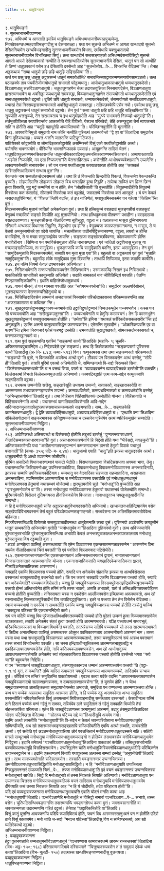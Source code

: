 ```yaml
---
title: ०३. धातुविभङ्गो

---
```

३. धातुविभङ्गो  
१. सुत्तन्तभाजनीयवण्णना  
१७२. अभिधम्मे च आगताति इमस्मिं धातुविभङ्गे अभिधम्मभाजनीयपञ्हपुच्छकेसु, निक्खेपकण्डधम्महदयविभङ्गादीसु च देसनारुळ्हा। यथा पन सुत्तन्ते अभिधम्मे च आगता खन्धादयो सुत्तन्ते देसितनियामेन खन्धविभङ्गादीसु सुत्तन्तभाजनीयवसेन विभत्ता, एवमिधापि चक्खुधातादयो सुत्तन्तभाजनीयवसेन विभजितब्बा सियुं। तत्थ खन्धादीनं सब्बसङ्गाहको अभिधम्मदेसनाविसिट्ठो सुत्तन्ते आगतो अञ्‍ञो देसेतब्बाकारो नत्थीति ते रूपक्खन्धादिवसेनेव सुत्तन्तभाजनीये देसिता, धातूनं पन सो अत्थीति ते तिण्णं धातुछक्‍कानं वसेन इध देसिताति दस्सेन्तो आह ‘‘सुत्तन्तेस्वेव…पे॰… विभत्तन्ति वेदितब्ब’’न्ति। तेनाह अट्ठकथायं ‘‘सब्बा धातुयो छहि छहि धातूहि सङ्खिपित्वा’’ति।  
कथं पन छसु छसु धातूसु अट्ठारसन्‍नं धातूनं समवरोधोति? सभावनिस्सयद्वारारम्मणसम्पयोगसामञ्‍ञतो। तत्थ पठमछक्‍के ताव पथवीतेजोवायोधातुयो सभावतो फोट्ठब्बधातु। आपोधातुआकासधातुयो धम्मधातुएकदेसो। विञ्‍ञाणधातु सत्तविञ्‍ञाणधातुयो। चतुधातुग्गहणेन चेत्थ तदायत्तवुत्तिका निस्सयापदेसेन, विञ्‍ञाणधातुया द्वारारम्मणभावेन वा अवसिट्ठा रूपधातुयो समवरुद्धा, विञ्‍ञाणधातुग्गहणेन तंसम्पयोगतो धम्मधातुएकदेसोति एवं सब्बधातुसमवरोधो दट्ठब्बो। दुतिये छपि धातुयो सभावतो, धम्मायतनेकदेसो, तंसम्पयोगतो सत्तविञ्‍ञाणधातुयो, यथारहं तेसं निस्सयद्वारारम्मणभावतो अवसिट्ठधातुयो समवरुद्धा। ततियछक्‍केपि एसेव नयो। एवमेत्थ छसु छसु धातूसु अट्ठारसन्‍नं धातूनं समवरोधो दट्ठब्बो। तेन वुत्तं ‘‘सब्बा धातुयो छहि छहि धातूहि सङ्खिपित्वा’’ति।  
सुञ्‍ञोति अत्तसुञ्‍ञो, तेन ससभावताय च इध धातुवोहारोति आह ‘‘सुञ्‍ञे सभावमत्ते निरुळ्हो धातुसद्दो’’ति। तंतंभूतविवित्तता रूपपरियन्तोव आकासोति येहि विवित्तो, येसञ्‍च परिच्छेदो, तेहि असम्फुट्ठता तेसं ब्यापकभावे सति न होतीति आह ‘‘चतूहि महाभूतेहि अब्यापितभावो’’ति। परिच्छिन्‍नवुत्तीनि हि भूतानीति।  
१७३. अवयवविनिमुत्तो समुदायो नाम कोचि नत्थीति पुरिमत्थं असम्भावेन्तो ‘‘द्वे एव वा’’तिआदिना समुदायेन विना दुतियत्थमाह। पच्‍चत्तं अत्तनि जाततन्ति पाटिपुग्गलिकतं।  
पाटियेक्‍को कोट्ठासोति वा लोमादिइतरकोट्ठासेहि असम्मिस्सो विसुं एको पथवीकोट्ठासोति अत्थो।  
पयोगन्ति भावनापयोगं। वीरियन्ति भावनानिप्फादकं उस्साहं। आयूहनन्ति तादिसं चेतनं।  
धातुपटिक्‍कूलवण्णमनसिकारानन्ति धातुमनसिकारपटिक्‍कूलमनसिकारवण्णमनसिकारानं। अब्यापारतायाति ‘‘अहमेतं निप्फादेमि, मम एसा निप्फादना’’ति चेतनारहितताय। करोन्तीति आभोगपच्‍चवेक्खणानि उप्पादेन्ति।  
लक्खणवसेनाति सभाववसेन। सो पन यस्मा पथवीधातुया कक्खळखरता होतीति आह ‘‘कक्खळं खरिगतन्तिआदिवचनं सन्धाय वुत्त’’न्ति।  
वेकन्तकं नाम सब्बलोहच्छेदनसमत्थं लोहं। तथा हि तं विकन्तति छिन्दतीति विकन्तं, विकन्तमेव वेकन्तकन्ति वुच्‍चति। लोहसदिसन्ति लोहाकारं लोहमलं विय घनसहितं हुत्वा तिट्ठति। तापेत्वा ताळितं पन छिन्‍नं छिन्‍नं हुत्वा विसरति, मुदु मट्ठं कम्मनियं वा न होति, तेन ‘‘लोहविजाती’’ति वुच्‍चतीति। तिपुतम्बादीहीति तिपुतम्बे मिस्सेत्वा कतं कंसलोहं, सीसतम्बे मिस्सेत्वा कतं वट्टलोहं, जसदतम्बे मिस्सेत्वा कतं आरकूटं । यं पन केवलं जसदधातुविनिग्गतं, यं ‘‘पित्तल’’न्तिपि वदन्ति, तं इध नाधिप्पेतं, यथावुत्तमिस्सकमेव पन गहेत्वा ‘‘कित्तिम’’न्ति वुत्तं।  
निदस्सनमत्तन्ति मुत्तानं जातितो अनेकभेदत्ता वुत्तं। तथा हि हत्थिकुम्भं वराहदाठं भुजङ्गसीसं वलाहकूटं वेणुपब्बं मच्छसिरो सङ्खो सिप्पीति अट्ठ मुत्तायोनियो। तत्थ हत्थिकुम्भजा पीतवण्णा पभाहीना। वराहदाठजा वराहदाठवण्णाव। भुजङ्गसीसजा नीलादिवण्णा सुविसुद्धा, वट्टला च। वलाहकजा भासुरा दुब्बिभागरूपा रत्तिभागे अन्धकारं विधमन्ता तिट्ठन्ति, देवूपभोगा एव होन्ति। वेणुपब्बजा कारफलसमानवण्णा, न भासुरा, ते च वेळवो अमनुस्सगोचरे एव पदेसे जायन्ति। मच्छसीसजा पाठीनपिट्ठिसमानवण्णा, वट्टला, लघवो च होन्ति पभाविहीना, ते च मच्छा समुद्दमज्झेयेव जायन्ति। सङ्खजा सङ्खोरच्छविवण्णा, कोलप्पमाणापि होन्ति पभाविहीनाव। सिप्पिजा पन पभाविसेसयुत्ताव होन्ति नानासण्ठाना। एवं जातितो अट्ठविधासु मुत्तासु या मच्छसङ्खसिप्पिजा, ता सामुद्दिका। भुजङ्गजापि काचि सामुद्दिकाति वदन्ति, इतरा असामुद्दिका। तेन वुत्तं ‘‘सामुद्दिकमुत्ताति निदस्सनमत्तमेतं, सब्बापि पन मुत्ता मुत्ता एवा’’ति। बहुलतो वा अट्ठकथायं एतं वुत्तं ‘‘मुत्ताति सामुद्दिकमुत्ता’’ति। बहुलञ्हि लोके सामुद्दिकाव मुत्ता दिस्सन्ति। तत्थापि सिप्पिजाव, इतरा कदाचि काचीति।  
१७४. इध नत्थि नियमो केवलं द्रवभावस्सेव अधिप्पेतत्ता।  
१७५. निसितभावेनाति सन्तापनादिवसप्पवत्तेन तिखिणभावेन। उस्माकारञ्हि निसानं इध निसितभावो। पाकतिकोति साभाविको कायुस्माति अधिप्पेतो। सदाति सब्बकालं याव जीवितिन्द्रियं पवत्तति। पेतग्गि निज्झामतण्हिकपेतग्गि। इधाति बाहिरतेजोधातुकथायं।  
१७६. वायनं बीजनं, तं पन थामसा पवत्तीति आह ‘‘सवेगगमनवसेना’’ति। समुदीरणं अल्‍लपरिसोसनं, भूतसङ्घातस्स देसन्तरुप्पत्तिहेतुभावो वा।  
१७७. भित्तिच्छिद्दादिवसेन लब्भमानं अजटाकासं निस्सायेव परिच्छेदाकासस्स परिकम्मकरणन्ति आह ‘‘अजटाकासस्स च कथितत’’न्ति।  
१७९. सुखदुक्खफोट्ठब्बसमुट्ठापनपच्‍चयभावेनाति इट्ठानिट्ठफोट्ठब्बानं निब्बत्तकभूतेन पच्‍चयभावेन। कस्स पन सो पच्‍चयभावोति आह ‘‘सरीरट्ठकउतुस्सा’’ति । पच्‍चयभावेनाति च हेतुम्हि करणवचनं। तेन हि कारणभूतेन सुखदुक्खफोट्ठब्बानं यथावुत्तसमत्थता होतीति। ‘‘तथेवा’’ति इमिना ‘‘यथाबलं सरीरेकदेससकलसरीर’’न्ति इदं अनुकड्ढति। एवन्ति अत्तनो फलूपचारसिद्धेन फरणप्पकारेन। एतेसन्ति सुखादीनं। ‘‘ओळारिकप्पवत्ति एव वा फरण’’न्ति इमिना निरुपचारं एतेसं फरणट्ठं दस्सेति। उभयवतोति सुखदुक्खवतो, सोमनस्सदोमनस्सवतो च, फरणाफरणट्ठानवतो वा।  
१८१. एत्थ वुत्तं सङ्कप्पन्ति एतस्मिं ‘‘सङ्कप्पो कामो’’तिआदिके (महानि॰ १; चूळनि॰ अजितमाणवपुच्छानिद्देस ८) निद्देसपदेसे वुत्तं सङ्कप्पं। तत्थ हि किलेसकामोव ‘‘सङ्कप्परागो पुरिसस्स कामो’’तिआदीसु (अ॰ नि॰ ६.६३; कथा॰ ५१३) विय। वत्थुकामस्स तथा तथा सङ्कप्पनतो परिकप्पनतो ‘‘सङ्कप्पो’’ति वुत्तो, न वितक्‍कोति अयमेत्थ अत्थो वुत्तो। टीकायं पन वितक्‍कवसेन अत्थं दस्सेतुं ‘‘सोपि ही’’तिआदि वुत्तं। तत्रापि पुरिमो एवत्थो अधिप्पेतोति चे, सम्पिण्डनत्थो पि-सद्दो निरत्थको सिया, ‘‘किलेससन्थवसम्भवतो’’ति च न वत्तब्बं सिया, परतो च ‘‘ब्यापादवचनेन ब्यापादवितक्‍कं दस्सेती’’ति वक्खति। किलेसकामो विभत्तो किलेससम्पयुत्तत्ताति अधिप्पायो। कामपटिबद्धाति एत्थ काम-सद्देन वत्थुकामापि सङ्गहिताति दट्ठब्बा।  
१८२. उभयत्थ उप्पन्‍नोति सत्तेसु, सङ्खारेसूति उभयत्थ उप्पन्‍नो, सत्ताकारो, सङ्खाराकारोति वा आरम्मणस्स उभयाकारग्गहणवसेन उप्पन्‍नो। कम्मपथविसेसो, कम्मपथविनासको च कम्मपथभेदोति दस्सेतुं ‘‘अभिज्झासंयोगेना’’तिआदि वुत्तं। तथा विहिंसाय विहिंसावितक्‍कं दस्सेतीति योजना। विहिंसायाति च विहिंसावचनेनाति अत्थो। यथासम्भवं पाणातिपातादिवसेनाति आदि-सद्देन अदिन्‍नादानमुसावादपेसुञ्‍ञफरुसवाचासम्फप्पलापे सङ्गण्हाति। सब्ब…पे॰… सङ्गाहकेहि कामनेक्खम्मधातूहि। द्वे द्वेति ब्यापादविहिंसाधातुयो, अब्यापादअविहिंसाधातुयो च। ‘‘एत्थाति पना’’तिआदिना संकिलेसवोदानानं सङ्करभावस्स अनिट्ठापज्‍जनस्स च दस्सनेन पुरिमंयेव अत्थं ब्यतिरेकमुखेन सम्पादेति।  
सुत्तन्तभाजनीयवण्णना निट्ठिता।  
२. अभिधम्मभाजनीयवण्णना  
१८३. आवेणिकत्थो अतिसयत्थो च विसेससद्दो होतीति तदुभयं दस्सेतुं ‘‘पुग्गलन्तरासाधारणं, नीलादिसब्बरूपसाधारणञ्‍चा’’ति वुत्तं। असाधारणकारणेनापि हि निद्देसो होति यथा ‘‘भेरिसद्दो, यवङ्कुरो’’ति। अतिसयकारणेनपि यथा ‘‘अतीतानागतपच्‍चुप्पन्‍नानं कम्मसमादानानं ठानसो हेतुसो विपाकं यथाभूतं पजानाती’’ति (कथा॰ ३५५; पटि॰ म॰ २.४४)। धातुअत्थो एवाति ‘‘धातु’’इति इमस्स धातुसद्दस्सेव अत्थो। धातुवचनीयो हि अत्थो उपसग्गेन जोतीयति।  
पुरिमेन असदिसो विधानधारणत्थानं पाकटो भेदोति। विसभागलक्खणा विसदिससभावा अवयवा भागा, तेसु।  
यथासम्भवन्ति किरियामनोधातु उपनिस्सयकोटिया, विपाकमनोधातु विपाकमनोविञ्‍ञाणस्स अनन्तरादिनापि, इतरस्स सब्बापि उपनिस्सयकोटियाव। धम्मधातु पन वेदनादिका सहजाता सहजातादिना, असहजाता अनन्तरादिना, उपनिस्सयेन आरम्मणादिना च मनोविञ्‍ञाणस्स पच्‍चयोति एवं मनोधातुधम्मधातूनं मनोविञ्‍ञाणस्स हेतुभावो यथासम्भवं योजेतब्बो। द्वारभूतमनोपि सुत्ते ‘‘मनोधातू’’ति वुच्‍चतीति आह ‘‘द्वारभूतमनोवसेन वा’’ति। तस्सा मनोधातुया मनोविञ्‍ञाणस्स हेतुभावो यथासम्भवं योजेतब्बोति सम्बन्धो।  
पुरिमनयेनाति विसेसनं दुतियनयस्स हीनत्तिकवसेनेव विभत्तत्ता। नानाधातूनञ्‍च चक्खुधातुआदीनन्ति सम्बन्धो।  
न हि द्वे मनोविञ्‍ञाणधातुयो सन्ति अट्ठारसधातुविभागदस्सनेति अधिप्पायो। खन्धायतनधातिन्द्रियानंयेव वसेन सङ्खेपादिविभागदस्सनं तेसं बहुलं परिञ्‍ञेय्यधम्मसङ्गण्हनतो। सच्‍चदेसना पन अतिसंखित्तभावतोयेवेत्थ बहिकता।  
निज्‍जीवस्सातिआदि विसेसतो सत्तसुञ्‍ञतादीपनत्था धातुदेसनाति कत्वा वुत्तं। पुरिमनयो अञ्‍ञेसम्पि कमवुत्तीनं धातूनं सम्भवतीति अधिप्पायेन वुत्तोति ‘‘मनोधातुयेव वा’’तिआदिना दुतियनयो वुत्तो। तत्थ अविज्‍जमानेपि पुरेचरानुचरभावेति पुरेचरानुचराभिसन्धिया अभावेपि केवलं अनन्तरपुब्बकालअनन्तरापरकालताय मनोधातु पुरेचरानुचरा विय दट्ठब्बाति वुत्ता।  
‘‘अञ्‍ञं अग्गहेत्वा पवत्तितुं असमत्थताया’’ति एतेन विञ्‍ञाणस्स एकन्तसारम्मणतादस्सनेन ‘‘आरम्मणेन विना सयमेव नीलादिआभासं चित्तं पवत्तती’’ति एवं पवत्तितं विञ्‍ञाणवादं पटिसेधेति।  
१८४. एकनानासन्तानगतानन्ति एकसन्तानगतानं अभिन्‍नसन्तानगतानं द्वारानं, नानासन्तानगतानं भिन्‍नसन्तानगतानं आरम्मणानन्ति योजना। एकनानाजातिकत्ताति चक्खादिएकेकजातिकत्ता द्वारानं, नीलादिअनेकजातिकत्ता आरम्मणानं।  
चक्खादि एकम्पि विञ्‍ञाणस्स पच्‍चयो होति, रूपादि पन अनेकमेव संहतन्ति इमस्स वा अत्थविसेसस्स दस्सनत्थं चक्खुरूपादीसु वचनभेदो कतो। किं पन कारणं चक्खादि एकम्पि विञ्‍ञाणस्स पच्‍चयो होति, रूपादि पन अनेकमेवाति? पच्‍चयभावविसेसतो। चक्खु हि चक्खुविञ्‍ञाणस्स निस्सयपुरेजातइन्द्रियविप्पयुत्तपच्‍चयेहि पच्‍चयो होन्तं अत्थिभावेनेव होति तस्मिं सति तस्स भावतो, असति अभावतो, यतो तं अत्थिअविगतपच्‍चयेहिस्स पच्‍चयो होतीति वुच्‍चतीति। तंनिस्सयता चस्स न एकदेसेन अल्‍लीयनवसेन इच्छितब्बा अरूपभावतो, अथ खो गरुराजादीसु सिस्सराजपुरिसादीनं विय तप्पटिबद्धवुत्तिताय। इतरे च पच्‍चया तेन तेन विसेसेन वेदितब्बा। स्वायं पच्‍चयभावो न एकस्मिं न सम्भवतीति एकम्पि चक्खु चक्खुविञ्‍ञाणस्स पच्‍चयो होतीति दस्सेतुं पाळियं ‘‘चक्खुञ्‍च पटिच्‍चा’’ति एकवचननिद्देसो कतो।  
रूपं पन यदिपि चक्खु विय पुरेजातअत्थिअविगतपच्‍चयेहि पच्‍चयो होति पुरेतरं उप्पन्‍नं हुत्वा विज्‍जमानक्खणेयेव उपकारकत्ता, तथापि अनेकमेव संहतं हुत्वा पच्‍चयो होति आरम्मणभावतो। यञ्हि पच्‍चयधम्मं सभावभूतं, परिकप्पिताकारमत्तं वा विञ्‍ञाणं विभावेन्तं पवत्तति, तदञ्‍ञेसञ्‍च सतिपि पच्‍चयभावे सो तस्स सारम्मणसभावतो यं किञ्‍चि अनालम्बित्वा पवत्तितुं असमत्थस्स ओलुब्भ पवत्तिकारणताय आलम्बनीयतो आरम्मणं नाम। तस्स यस्मा यथा यथा सभावूपलद्धि विञ्‍ञाणस्स आरम्मणपच्‍चयलाभो, तस्मा चक्खुविञ्‍ञाणं रूपं आरब्भ पवत्तमानं तस्स सभावं विभावेन्तमेव पवत्तति। सा चस्स इन्द्रियाधीनवुत्तिकस्स आरम्मणसभावूपलद्धि न एकद्विकलापगतवण्णवसेनेव होति, नापि कतिपयकलापवण्णवसेन, अथ खो आभोगानुरूपं आपाथगतवण्णवसेनाति अनेकमेव रूपं संहच्‍चकारिताय विञ्‍ञाणस्स पच्‍चयो होतीति दस्सेन्तो भगवा ‘‘रूपे चा’’ति बहुवचनेन निद्दिसि।  
यं पन ‘‘रूपायतनं चक्खुविञ्‍ञाणधातुया, तंसम्पयुत्तकानञ्‍च धम्मानं आरम्मणपच्‍चयेन पच्‍चयो’’ति (पट्ठा॰ १.१.१) वुत्तं, तं कथन्ति? तम्पि यादिसं रूपायतनं चक्खुविञ्‍ञाणस्स आरम्मणपच्‍चयो, तादिसमेव सन्धाय वुत्तं। कीदिसं पन तन्ति? समुदितन्ति पाकटोयमत्थो। एवञ्‍च कत्वा यदेके वदन्ति ‘‘आयतनसल्‍लक्खणवसेन चक्खुविञ्‍ञाणादयो सल्‍लक्खणारम्मणा, न दब्यसल्‍लक्खणवसेना’’ति, तं युत्तमेव होति। न चेत्थ समुदायारम्मणता आसङ्कितब्बा समुदायाभोगस्सेव अभावतो, समुदिता पन वण्णधम्मा आरम्मणपच्‍चया होन्ति। कथं पन पच्‍चेकं असमत्था समुदिता आरम्मणा होन्ति, न हि पच्‍चेकं दट्ठुं असक्‍कोन्ता अन्धा समुदिता पस्सन्तीति? नयिदमेकन्तिकं विसुं असमत्थानं सिविकावहनादीसु समत्थताय दस्सनतो। केसादीनञ्‍च यस्मिं ठाने ठितानं पच्‍चेकं वण्णं गहेतुं न सक्‍का, तस्मिंयेव ठाने समुदितानं तं गहेतुं सक्‍काति भिय्योपि तेसं संहच्‍चकारिता परिब्यत्ता। एतेन किं चक्खुविञ्‍ञाणस्स परमाणुरूपं आरम्मणं, उदाहु तंसमुदायोतिआदिका चोदना पटिक्खित्ता वेदितब्बा। ‘‘सोतञ्‍च पटिच्‍च सद्दे चा’’तिआदीसुपि अयमेव नयो।  
एवम्पि अत्थो लब्भतीति ‘‘मनोधातुयापी’’ति पि-सद्देन न केवलं जवनपरियोसाना मनोविञ्‍ञाणधातुयेव सम्पिण्डीयति, अथ खो तदारम्मणभवङ्गसङ्खातापि सम्पिण्डीयतीति एवम्पि अत्थो लब्भति, सम्भवतीति अत्थो। एवं सतीति एवं अञ्‍ञमनोधातुप्पवत्तिया ओरं पवत्तचित्तानं मनोविञ्‍ञाणधातुतादस्सने सति। सतिपि मनसो सम्भूतभावे मनोधातुया मनोविञ्‍ञाणधातुभावप्पसङ्गो न होतियेव तंसभावस्सेव मनोविञ्‍ञाणधातुभावेन निद्दिट्ठत्ता। इदानि तमेवत्थं ‘‘पञ्‍चविञ्‍ञाणधातुमनोधातू’’तिआदिना पाकटतरं करोति। तब्बिधुरसभावेनाति पञ्‍चविञ्‍ञाणधातूहि विसदिससभावेन। उप्पत्तिट्ठानेन चाति मनोधातुकिरियमनोविञ्‍ञाणधातुआदीहि परिच्छिन्‍नेन उप्पज्‍जनट्ठानेन च। इदानि एकत्तग्गहणं विनापि यथावुत्तस्स अत्थस्स सम्भवं दस्सेतुं ‘‘अनुपनीतेपी’’तिआदि वुत्तं। तत्थ सामञ्‍ञवसेनाति सदिसतावसेन। तस्साति भवङ्गानन्तरं उप्पन्‍नचित्तस्स। अमनोविञ्‍ञाणधातुभावासिद्धितोति मनोधातुभावासिद्धितो। न हि ‘‘मनोविञ्‍ञाणधातुयापि उप्पज्‍जित्वा निरुद्धसमनन्तरं उप्पज्‍जति चित्तं…पे॰… तज्‍जा मनोविञ्‍ञाणधातू’’ति इदं वचनं भवङ्गानन्तरं उप्पन्‍नचित्तस्स मनोधातुभावं साधेति। सिद्धे हि मनोधातुभावे तं तस्स निवत्तकं सियाति अधिप्पायो। मनोविञ्‍ञाणधातुया पन उप्पन्‍नस्स चित्तस्स मनोविञ्‍ञाणधातुभावदीपकं वचनं तादिसाय मनोधातुयापि मनोविञ्‍ञाणधातुभावमेव दीपेय्याति कथं तस्सा निवत्तकं सियाति आह ‘‘न हि यं चोदीयति, तदेव परिहाराय होती’’ति।  
यदि एवं पञ्‍चद्वारावज्‍जनस्स मनोविञ्‍ञाणधातुभावापत्ति एवाति चोदनं मनसि कत्वा आह ‘‘मनोधातुयापी’’तिआदि। पञ्‍चविञ्‍ञाणेहि मनोधातूहि च विसिट्ठो सभावो पञ्‍चविञ्‍ञाण…पे॰… सभावो, तस्स वसेन। चुतिपटिसन्धिभवङ्गानन्ति तदारम्मणम्पि भवङ्गन्तोगधं कत्वा वुत्तं। जवनावसानानीति वा जवनारम्मणत्ता तदारम्मणम्पि गहितं दट्ठब्बं। तेनेवाह ‘‘छद्वारिकचित्तेहि वा’’तिआदि।  
विसुं कातुं युत्तन्ति आवज्‍जनम्पि यदिपि रूपादिविसयं होति, जवनं विय आरम्मणरसानुभवनं पन न होतीति एदिसे ठाने विसुं कातब्बमेव। मनो चाति च-सद्दो ‘‘मनञ्‍च पटिच्‍चा’’तिआदीसु विय न सम्पिण्डनत्थो, अथ खो ब्यतिरेकत्थो दट्ठब्बो।  
अभिधम्मभाजनीयवण्णना निट्ठिता।  
३. पञ्हपुच्छकवण्णना  
हेट्ठा वुत्तनयत्ताति धम्मधातुमनोविञ्‍ञाणधातूनं ‘‘पञ्‍चपण्णास कामावचरधम्मे आरब्भ रज्‍जन्तस्सा’’तिआदिना (विभ॰ अट्ठ॰ १५०; १६८) परित्तारम्मणादिभावे दस्सियमाने ‘‘चित्तुप्पादरूपवसेन तं तं समुदायं एकेकं धम्मं कत्वा’’तिआदिना (विभ॰ मूलटी॰ १५०) तदत्थस्स खन्धविभङ्गवण्णनादीसु वुत्तनयत्ता।  
पञ्हपुच्छकवण्णना निट्ठिता।  
धातुविभङ्गवण्णना निट्ठिता।  